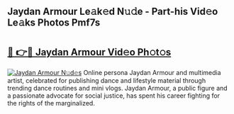 ## Jaydan Armour Le𝚊k𝚎d N𝚞𝚍e - Part-his Vid𝚎o Le𝚊ks Photos Pmf7s

# <h2><a href="http://fbbqwa.evod.top/?m=Jaydan+Armour">🔗 👉🔴 Jaydan Armour Vid𝚎o Ph𝚘t𝚘s</a></h2>

[![Jaydan Armour N𝚞d𝚎s](https://i.imgur.com/8V9OHl7.gif)](http://fbbqwa.evod.top/?m=Jaydan+Armour)
Online persona Jaydan Armour and multimedia artist, celebrated for publishing dance and lifestyle material through trending dance routines and mini vlogs. Jaydan Armour, a public figure and a passionate advocate for social justice, has spent his career fighting for the rights of the marginalized. 
